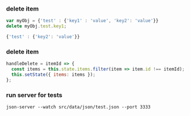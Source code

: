### delete item

```js
var myObj = {'test' : {'key1' : 'value', 'key2': 'value'}}
delete myObj.test.key1;

{'test' : {'key2': 'value'}}
```

### delete item

```js
handleDelete = itemId => {
  const items = this.state.items.filter(item => item.id !== itemId);
  this.setState({ items: items });
};
```

### run server for tests

```
json-server --watch src/data/json/test.json --port 3333
```
